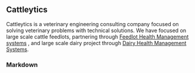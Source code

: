 ## Cattleytics

Cattleytics is a veterinary engineering consulting company focused on solving veterinary problems with technical solutions.  We have focused on large scale cattle feedlots, partnering through [Feedlot Health Management systems](https://www.feedlothealth.com) , and large scale dairy project through [Dairy Health Management Systems](http://dairyhealth.co/). 

### Markdown

